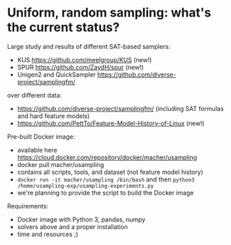 # Uniform, random sampling: what's the current status?

 Large study and results of different SAT-based samplers:
 * KUS https://github.com/meelgroup/KUS (new!)
 * SPUR https://github.com/ZaydH/spur (new!) 
 * Unigen2 and QuickSampler https://github.com/diverse-project/samplingfm/
 
 over different data:
 * https://github.com/diverse-project/samplingfm/ (including SAT formulas and hard feature models)
 * https://github.com/PettTo/Feature-Model-History-of-Linux (new!)

Pre-built Docker image: 
 * available here https://cloud.docker.com/repository/docker/macher/usampling
 * docker pull macher/usampling
 * contains all scripts, tools, and dataset (not feature model history)
 * `docker run -it macher/usampling /bin/bash` and then `python3 /home/usampling-exp/usampling-experiments.py` 
 * we're planning to provide the script to build the Docker image
 
 Requirements:
  * Docker image with Python 3, pandas, numpy 
  * solvers above and a proper installation 
  * time and resources ;) 
